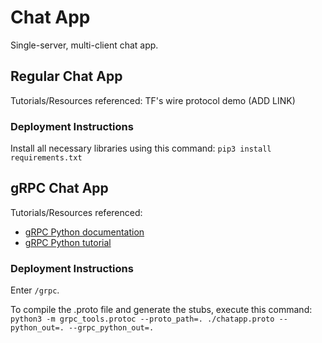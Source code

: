 # Chat App
Single-server, multi-client chat app.

## Regular Chat App

Tutorials/Resources referenced: TF's wire protocol demo (ADD LINK)

### Deployment Instructions

Install all necessary libraries using this command:
```pip3 install requirements.txt```

## gRPC Chat App

Tutorials/Resources referenced:
- [gRPC Python documentation](https://grpc.io/docs/languages/python/basics)
- [gRPC Python tutorial](https://www.velotio.com/engineering-blog/grpc-implementation-using-python)

### Deployment Instructions

Enter `/grpc`.

To compile the .proto file and generate the stubs, execute this command:
```python3 -m grpc_tools.protoc --proto_path=. ./chatapp.proto --python_out=. --grpc_python_out=. ```